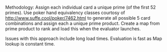 Methodology:
Assign each individual card a unique prime (of the first 52 primes). Use poker hand equivalency classes courtosy of http://www.suffe.cool/poker/7462.html to generate all possible 5 card combinations and assign each a unique prime product. Create a map from prime product to rank and load this when the evaluator launches.

Issues with this approach include long load times. Evaluation is fast as Map lookup is constant time.